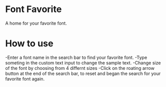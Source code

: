 # Font Favorite
A home for your favorite font.

# How to use
-Enter a font name in the search bar to find your favorite font.
-Type someting in the custom text input to change the sample text.
-Change size of the font by choosing from 4 differnt sizes
-Click on the roating arrow button at the end of the search bar, to reset and began the search for your favorite font again.
